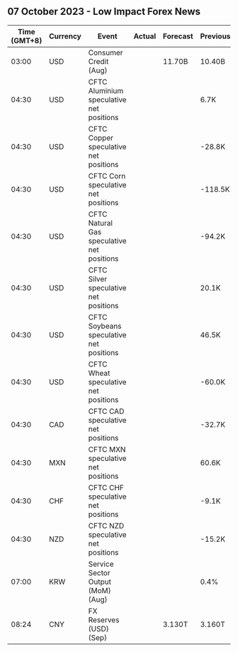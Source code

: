 ## 07 October 2023 - Low Impact Forex News

| Time (GMT+8) | Currency | Event | Actual | Forecast | Previous |
|------|----------|-------|--------|----------|----------|
| 03:00 | USD | Consumer Credit (Aug) |  | 11.70B | 10.40B |
| 04:30 | USD | CFTC Aluminium speculative net positions |  |  | 6.7K |
| 04:30 | USD | CFTC Copper speculative net positions |  |  | -28.8K |
| 04:30 | USD | CFTC Corn speculative net positions |  |  | -118.5K |
| 04:30 | USD | CFTC Natural Gas speculative net positions |  |  | -94.2K |
| 04:30 | USD | CFTC Silver speculative net positions |  |  | 20.1K |
| 04:30 | USD | CFTC Soybeans speculative net positions |  |  | 46.5K |
| 04:30 | USD | CFTC Wheat speculative net positions |  |  | -60.0K |
| 04:30 | CAD | CFTC CAD speculative net positions |  |  | -32.7K |
| 04:30 | MXN | CFTC MXN speculative net positions |  |  | 60.6K |
| 04:30 | CHF | CFTC CHF speculative net positions |  |  | -9.1K |
| 04:30 | NZD | CFTC NZD speculative net positions |  |  | -15.2K |
| 07:00 | KRW | Service Sector Output (MoM) (Aug) |  |  | 0.4% |
| 08:24 | CNY | FX Reserves (USD) (Sep) |  | 3.130T | 3.160T |
